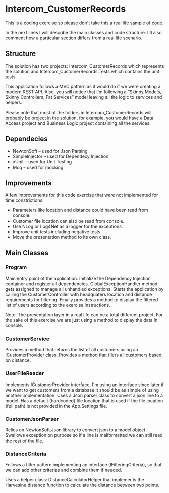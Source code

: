 # Intercom_CustomerRecords

This is a coding exercise so please don't take this a real life sample of code.

In the next lines I will describe the main classes and code structure. I'll also comment how a particular section differs from a real life scenario.

## Structure
The solution has two projects: Intercom_CustomerRecords which represents the solution and Intercom_CustomerRecords.Tests which contains the unit tests.

This application follows a MVC pattern as it would do if we were creating a modern REST API. Also, you will notice that I’m following a “Skinny Models, Skinny Controllers, Fat Services” model leaving all the logic to services and helpers.

Please note that most of the folders in Intercom_CustomerRecords will probably be project in the solution, for example, you would have a Data Access project and Business Logic project containing all the services.

## Dependecies
- NewtonSoft – used for Json Parsing
- SimpleInjector – used for Dependecy Injection
- xUnit – used for Unit  Testing
- Moq – used for mocking 

## Improvements
A few improvements for this code exercise that were not implemented for time constrictions:
- Parameters like location and distance could have been read from console.
- Customer file location can also be read from console.
- Use NLog or Log4Net as a logger for the exceptions.
- Improve unit tests including negative tests.
- Move the presentation method to its own class.

## Main Classes

### Program
Main entry point of the application.
Initialize the Dependency Injection container and register all dependencies.
GlobalExceptionHandler method gets assigned to manage all unhandled exceptions.
Starts the application by calling the CustomerController with headquaters location and distance requirements for filtering.
Finally provides a method to display the filtered list of users according to the exercise instructions. 

Note: The presentation layer in a real life can be a total different project.  For the sake of this exercise we are just using a method to display the data in console.

### CustomerService
Provides a method that returns the list of all customers using an ICustomerProvider class.
Provides a method that filers all customers based on distance.

### UserFileReader
Implements ICustomerProvider interface. I'm using an interface since later if we want to get customers from a database it should be as simple of using another implementation.
Uses a Json parser class to convert a json line to a model.
Has a default (hardcoded) file location that is used if the file location (full path) is not provided in the App.Settings file.

### CustomerJsonParser
Relies on NewtonSoft.Json library to convert json to a model object.
Swallows exception on purpose so if a line is malformatted we can still read the rest of the file.

### DistanceCriteria 
Follows a filter pattern implementing an interface (IFilteringCriteria), so that we can add other criterias and combine them if needed.

Uses a helper class: DistanceCalculatorHelper that implements the Harvesine distance function to calculate the distance between two points.


